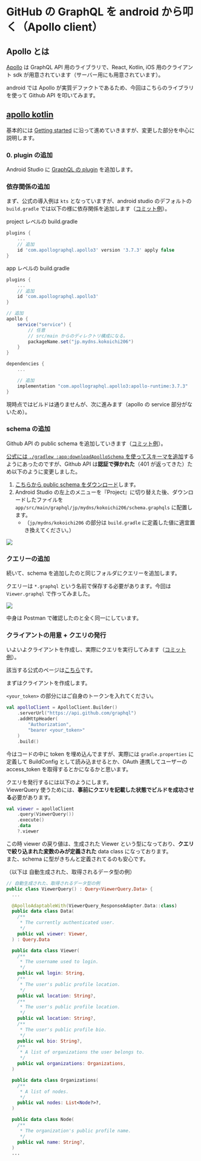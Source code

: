 # GitHub の GraphQL を android から叩く（Apollo client）

## Apollo とは

[Apollo](https://www.apollographql.com/docs/) は GraphQL API 用のライブラリで、React, Kotlin, iOS 用のクライアント sdk が用意されています（サーバー用にも用意されています）。

android では Apollo が実質デファクトであるため、今回はこちらのライブラリを使って Github API を叩いてみます。

## [apollo kotlin](https://www.apollographql.com/docs/kotlin/)

基本的には [Getting started](https://www.apollographql.com/docs/kotlin/#getting-started) に沿って進めていきますが、変更した部分を中心に説明します。

### 0. plugin の追加

Android Studio に [GraphQL の plugin](https://plugins.jetbrains.com/plugin/8097-graphql) を追加します。

### 依存関係の追加

まず、公式の導入例は `kts` となっていますが、android studio のデフォルトの `build.gradle` では以下の様に依存関係を追加します（[コミット例](https://github.com/kokoichi206-sandbox/graphql-sample/commit/c9487740a5f62f3863e67cd055a7c948b4e54a1a)）。

project レベルの build.gradle

``` gradle
plugins {
    ...
    // 追加
    id 'com.apollographql.apollo3' version '3.7.3' apply false
}
```

app レベルの build.gradle

``` gradle
plugins {
    ...
    // 追加
    id 'com.apollographql.apollo3'
}

// 追加
apollo {
    service("service") {
        // 任意
        // src/main からのディレクトリ構成になる。
        packageName.set("jp.mydns.kokoichi206")
    }
}

dependencies {
    ...

    // 追加
    implementation "com.apollographql.apollo3:apollo-runtime:3.7.3"
}
```

現時点ではビルドは通りませんが、次に進みます（apollo の service 部分がないため）。

### schema の追加

Github API の public schema を追加していきます（[コミット例](https://github.com/kokoichi206-sandbox/graphql-sample/commit/6ca0120180a039e40f5817c6d80d74a05e073135)）。

[公式には `./gradlew :app:downloadApolloSchema` を使ってスキーマを追加](https://www.apollographql.com/docs/kotlin/tutorial/02-add-the-graphql-schema#download-your-servers-schema)するようにあったのですが、Github API は**認証で弾かれた**（401 が返ってきた）ため以下のように変更しました。

1. [こちらから public schema をダウンロード](https://docs.github.com/ja/graphql/overview/public-schema)します。
2. Android Studio の左上のメニューを『Project』に切り替えた後、ダウンロードしたファイルを `app/src/main/graphql/jp/mydns/kokoichi206/schema.graphqls` に配置します。  
    - （`jp/mydns/kokoichi206` の部分は `build.gradle` に定義した値に適宜置き換えてください。）

![](img/android_studio_project.png)

### クエリーの追加

続いて、schema を追加したのと同じフォルダにクエリーを追加します。

クエリーは `*.graphql` という名前で保存する必要があります。今回は `Viewer.graphql` で作ってみました。

![](img/first_query.png)

中身は Postman で確認したのと全く同一にしています。

### クライアントの用意 + クエリの発行

いよいよクライアントを作成し、実際にクエリを実行してみます（[コミット例](https://github.com/kokoichi206-sandbox/graphql-sample/commit/97d5cd1a1bb2ea60169a60e458b89d5dfec5d23d)）。

該当する公式のページは[こちら](https://www.apollographql.com/docs/kotlin/tutorial/04-execute-the-query#create-an-apolloclient)です。

まずはクライアントを作成します。　

`<your_token>` の部分にはご自身のトークンを入れてください。

``` kotlin
val apolloClient = ApolloClient.Builder()
    .serverUrl("https://api.github.com/graphql")
    .addHttpHeader(
        "Authorization",
        "bearer <your_token>"
    )
    .build()
```

今はコードの中に token を埋め込んでますが、実際には `gradle.properties` に定義して BuildConfig として読み込ませるとか、OAuth 連携してユーザーの access_token を取得するとかになるかと思います。

クエリを発行するには以下のようにします。  
ViewerQuery 使うためには、**事前にクエリを記載した状態でビルドを成功させる**必要があります。

``` kotlin
val viewer = apolloClient
    .query(ViewerQuery())
    .execute()
    .data
    ?.viewer
```

この時 viewer の戻り値は、生成された Viewer という型になっており、**クエリで絞り込まれた変数のみが定義された** data class になっております。  
また、schema に型がきちんと定義されてるのも安心です。

（以下は 自動生成された、取得されるデータ型の例）

``` kotlin
// 自動生成された、取得されるデータ型の例
public class ViewerQuery() : Query<ViewerQuery.Data> {
  ...

  @ApolloAdaptableWith(ViewerQuery_ResponseAdapter.Data::class)
  public data class Data(
    /**
     * The currently authenticated user.
     */
    public val viewer: Viewer,
  ) : Query.Data

  public data class Viewer(
    /**
     * The username used to login.
     */
    public val login: String,
    /**
     * The user's public profile location.
     */
    public val location: String?,
    /**
     * The user's public profile location.
     */
    public val location: String?,
    /**
     * The user's public profile bio.
     */
    public val bio: String?,
    /**
     * A list of organizations the user belongs to.
     */
    public val organizations: Organizations,
  )

  public data class Organizations(
    /**
     * A list of nodes.
     */
    public val nodes: List<Node?>?,
  )

  public data class Node(
    /**
     * The organization's public profile name.
     */
    public val name: String?,
  )
  ...
```




